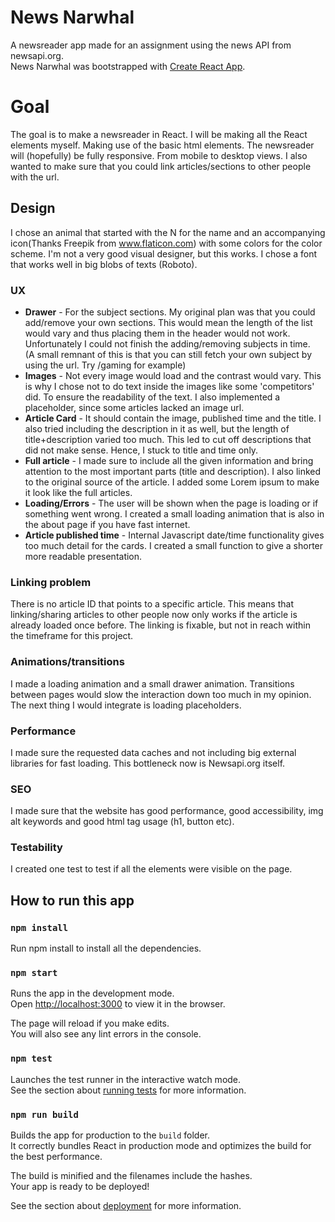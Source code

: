 # News Narwhal

A newsreader app made for an assignment using the news API from newsapi.org. 
<br>
News Narwhal was bootstrapped with [Create React App](https://github.com/facebook/create-react-app).

# Goal
The goal is to make a newsreader in React. I will be making all the React elements myself. Making use of the basic html elements. 
The newsreader will (hopefully) be fully responsive. From mobile to desktop views.
I also wanted to make sure that you could link articles/sections to other people with the url.

## Design
I chose an animal that started with the N for the name and an accompanying icon(Thanks Freepik from www.flaticon.com) 
with some colors for the color scheme. I'm not a very good visual designer, but this works. I chose a font that
works well in big blobs of texts (Roboto).

### UX
* **Drawer** - For the subject sections. My original plan was that you could add/remove your own sections. 
This would mean the length of the list would vary and thus placing them in the header would not work. Unfortunately 
I could not finish the adding/removing subjects in time. <br>
(A small remnant of this is that you can still fetch your own subject by using the url. Try /gaming for example)
* **Images** - Not every image would load and the contrast would vary. This is why I chose not to do text inside the images
like some 'competitors' did. To ensure the readability of the text. I also implemented a placeholder, since some 
articles lacked an image url.
* **Article Card** - It should contain the image, published time and the title. I also tried including the description
in it as well, but the length of title+description varied too much. This led to cut off descriptions that did not make 
sense. Hence, I stuck to title and time only.
* **Full article** - I made sure to include all the given information and bring attention to the most important parts
(title and description). I also linked to the original source of the article. I added some Lorem ipsum to make it look 
like the full articles.
* **Loading/Errors** - The user will be shown when the page is loading or if something went wrong. I created a small loading
animation that is also in the about page if you have fast internet.
* **Article published time** - Internal Javascript date/time functionality gives too much detail for the cards. I created a small function
to give a shorter more readable presentation.

### Linking problem
There is no article ID that points to a specific article. This means that linking/sharing articles to other 
people now only works if the article is already loaded once before. The linking is fixable, but not in reach within the 
timeframe for this project.

### Animations/transitions
I made a loading animation and a small drawer animation. Transitions between pages would slow the interaction down too much 
in my opinion. The next thing I would integrate is loading placeholders.

### Performance
I made sure the requested data caches and not including big external libraries for fast loading. This bottleneck now is
Newsapi.org itself.

### SEO
I made sure that the website has good performance, good accessibility, img alt keywords and good html tag usage 
(h1, button etc).

### Testability
I created one test to test if all the elements were visible on the page.

## How to run this app

### `npm install`
Run npm install to install all the dependencies.

### `npm start`
Runs the app in the development mode.\
Open [http://localhost:3000](http://localhost:3000) to view it in the browser.

The page will reload if you make edits.\
You will also see any lint errors in the console.

### `npm test`
Launches the test runner in the interactive watch mode.\
See the section about [running tests](https://facebook.github.io/create-react-app/docs/running-tests) for more information.

### `npm run build`
Builds the app for production to the `build` folder.\
It correctly bundles React in production mode and optimizes the build for the best performance.

The build is minified and the filenames include the hashes.\
Your app is ready to be deployed!

See the section about [deployment](https://facebook.github.io/create-react-app/docs/deployment) for more information.

